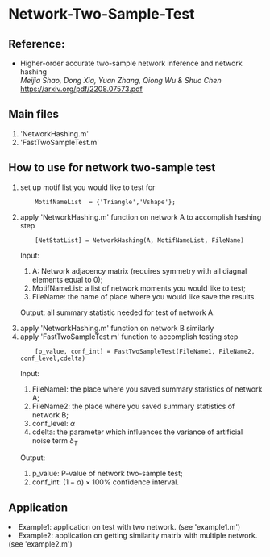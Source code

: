 # Network-Two-Sample-Test

<h2>Reference:</h2>

* Higher-order accurate two-sample network inference and network hashing<br />
<i>Meijia Shao, Dong Xia, Yuan Zhang, Qiong Wu & Shuo Chen</i><br>
https://arxiv.org/pdf/2208.07573.pdf



<h2>Main files</h2>

1. 'NetworkHashing.m'
2. 'FastTwoSampleTest.m'


<h2>How to use for network two-sample test </h2>

<ol>
  <li>  set up motif list you would like to test for <br />
  
        MotifNameList  = {'Triangle','Vshape'};
 
 <li>  apply 'NetworkHashing.m' function on network A to accomplish hashing step <br />

        [NetStatList] = NetworkHashing(A, MotifNameList, FileName)
    
  Input:
    
  1. A: Network adjacency matrix (requires symmetry with all diagnal elements equal to 0);
  2. MotifNameList: a list of network moments you would like to test;
  3. FileName: the name of place where you would like save the results.

  Output: all summary statistic needed for test of network A.
  
  <li> apply 'NetworkHashing.m' function on network B similarly <br />
  
  <li> apply 'FastTwoSampleTest.m' function to accomplish testing step  <br />

        [p_value, conf_int] = FastTwoSampleTest(FileName1, FileName2, conf_level,cdelta)
    
  Input:
    
  1. FileName1: the place where you saved summary statistics of network A;
  2. FileName2: the place where you saved summary statistics of network B;
  3. conf_level: $\alpha$
  4. cdelta: the parameter which influences the variance of artificial noise term $\delta_T$

  Output:

  1. p_value: P-value of network two-sample test;
  2. conf_int: $(1-\alpha)\times100$\% confidence interval.
    
</ol>




<h2> Application </h2>
   <li>  Example1: application on test with two network. (see 'example1.m')
   <li>  Example2: application on getting similarity matrix with multiple network. (see 'example2.m')




